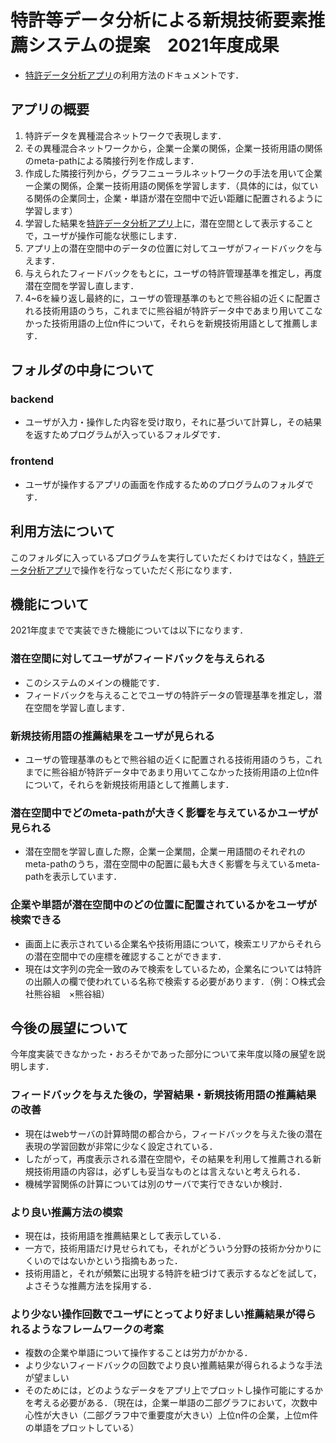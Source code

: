 # 特許等データ分析による新規技術要素推薦システムの提案　2021年度成果
- [特許データ分析アプリ](https://bearvallay.herokuapp.com/)の利用方法のドキュメントです．

## アプリの概要
1. 特許データを異種混合ネットワークで表現します．
2. その異種混合ネットワークから，企業ー企業の関係，企業ー技術用語の関係のmeta-pathによる隣接行列を作成します．
3. 作成した隣接行列から，グラフニューラルネットワークの手法を用いて企業ー企業の関係，企業ー技術用語の関係を学習します．（具体的には，似ている関係の企業同士，企業・単語が潜在空間中で近い距離に配置されるように学習します）
4. 学習した結果を[特許データ分析アプリ](https://bearvallay.herokuapp.com/)上に，潜在空間として表示することで，ユーザが操作可能な状態にします．
5. アプリ上の潜在空間中のデータの位置に対してユーザがフィードバックを与えます．
6. 与えられたフィードバックをもとに，ユーザの特許管理基準を推定し，再度潜在空間を学習し直します．
7. 4~6を繰り返し最終的に，ユーザの管理基準のもとで熊谷組の近くに配置される技術用語のうち，これまでに熊谷組が特許データ中であまり用いてこなかった技術用語の上位n件について，それらを新規技術用語として推薦します．

## フォルダの中身について
### backend
- ユーザが入力・操作した内容を受け取り，それに基づいて計算し，その結果を返すためプログラムが入っているフォルダです．

### frontend
- ユーザが操作するアプリの画面を作成するためのプログラムのフォルダです．

## 利用方法について
このフォルダに入っているプログラムを実行していただくわけではなく，[特許データ分析アプリ](https://bearvallay.herokuapp.com/)で操作を行なっていただく形になります．

## 機能について
2021年度までで実装できた機能については以下になります．
### 潜在空間に対してユーザがフィードバックを与えられる
- このシステムのメインの機能です．
- フィードバックを与えることでユーザの特許データの管理基準を推定し，潜在空間を学習し直します．

### 新規技術用語の推薦結果をユーザが見られる
- ユーザの管理基準のもとで熊谷組の近くに配置される技術用語のうち，これまでに熊谷組が特許データ中であまり用いてこなかった技術用語の上位n件について，それらを新規技術用語として推薦します．

### 潜在空間中でどのmeta-pathが大きく影響を与えているかユーザが見られる
- 潜在空間を学習し直した際，企業ー企業間，企業ー用語間のそれぞれのmeta-pathのうち，潜在空間中の配置に最も大きく影響を与えているmeta-pathを表示しています．

### 企業や単語が潜在空間中のどの位置に配置されているかをユーザが検索できる
- 画面上に表示されている企業名や技術用語について，検索エリアからそれらの潜在空間中での座標を確認することができます．
- 現在は文字列の完全一致のみで検索をしているため，企業名については特許の出願人の欄で使われている名称で検索する必要があります．（例：○株式会社熊谷組　×熊谷組）

## 今後の展望について
今年度実装できなかった・おろそかであった部分について来年度以降の展望を説明します．

### フィードバックを与えた後の，学習結果・新規技術用語の推薦結果の改善
- 現在はwebサーバの計算時間の都合から，フィードバックを与えた後の潜在表現の学習回数が非常に少なく設定されている．
- したがって，再度表示される潜在空間や，その結果を利用して推薦される新規技術用語の内容は，必ずしも妥当なものとは言えないと考えられる．
- 機械学習関係の計算については別のサーバで実行できないか検討．

### より良い推薦方法の模索
- 現在は，技術用語を推薦結果として表示している．
- 一方で，技術用語だけ見せられても，それがどういう分野の技術か分かりにくいのではないかという指摘もあった．
- 技術用語と，それが頻繁に出現する特許を紐づけて表示するなどを試して，よさそうな推薦方法を採用する．

### より少ない操作回数でユーザにとってより好ましい推薦結果が得られるようなフレームワークの考案
- 複数の企業や単語について操作することは労力がかかる．
- より少ないフィードバックの回数でより良い推薦結果が得られるような手法が望ましい
- そのためには，どのようなデータをアプリ上でプロットし操作可能にするかを考える必要がある．（現在は，企業ー単語の二部グラフにおいて，次数中心性が大きい（二部グラフ中で重要度が大きい）上位n件の企業，上位m件の単語をプロットしている）